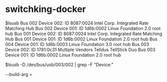 
# switchking-docker

$lsusb
Bus 002 Device 002: ID 8087:0024 Intel Corp. Integrated Rate Matching Hub
Bus 002 Device 001: ID 1d6b:0002 Linux Foundation 2.0 root hub
Bus 001 Device 002: ID 8087:0024 Intel Corp. Integrated Rate Matching Hub
Bus 001 Device 001: ID 1d6b:0002 Linux Foundation 2.0 root hub
Bus 004 Device 001: ID 1d6b:0003 Linux Foundation 3.0 root hub
Bus 003 Device 002: ID 1781:0c31 Multiple Vendors Telldus TellStick Duo
Bus 003 Device 001: ID 1d6b:0002 Linux Foundation 2.0 root hub




$lsusb -D /dev/bus/usb/003/002 | grep -F "Device:"




--build-arg <varname>=<value>